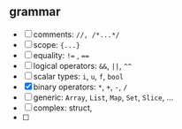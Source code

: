 
## grammar
 - [ ] comments: `//, /*...*/`
 - [ ] scope: `{...}`
 - [ ] equality: `!=` , `==`
 - [ ] logical operators: `&&`, `||`, `^^`
 - [ ] scalar types: `i`, `u`, `f`, `bool`
 - [x] binary operators: `*`, `+`, `-`, `/`
 - [ ] generic: `Array`, `List`, `Map`, `Set`, `Slice`, ...
 - [ ] complex: struct,
 - [ ] 
